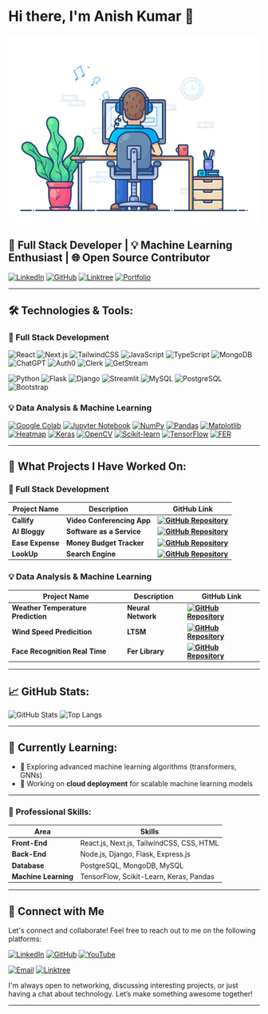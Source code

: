 # Hi there, I'm Anish Kumar 👋
<p align="center">
  
![Master Coder](https://github.com/Anish202020/Web-Development-Data/blob/main/GIFs/readme.gif)


</p>

## 🚀 Full Stack Developer | 💡 Machine Learning Enthusiast | 🌐 Open Source Contributor

[![LinkedIn](https://img.shields.io/badge/-LinkedIn-blue?style=flat-square&logo=linkedin&logoColor=white)](https://linkedin.com/in/anish-kumar-b47999213/)
[![GitHub](https://img.shields.io/github/followers/Anish202020?label=Follow&style=social)](https://github.com/Anish202020)
[![Linktree](https://img.shields.io/badge/Linktree-Online-informational?style=flat-square&logo=linktree&logoColor=white)](https://www.linktr.ee/AnishKumar2003)
[![Portfolio](https://img.shields.io/badge/Portfolio-Online-informational?style=flat-square&logo=firefox)](https://anishkumar007.vercel.app/)

---

## 🛠️ **Technologies & Tools:**
### 🚀 Full Stack Development

![React](https://img.shields.io/badge/React-61DAFB?style=for-the-badge&logo=react&logoColor=black)
![Next.js](https://img.shields.io/badge/Next.js-000000?style=for-the-badge&logo=nextdotjs&logoColor=white)
![TailwindCSS](https://img.shields.io/badge/TailwindCSS-38B2AC?style=for-the-badge&logo=tailwind-css&logoColor=white)
![JavaScript](https://img.shields.io/badge/JavaScript-F7DF1E?style=for-the-badge&logo=javascript&logoColor=black)
![TypeScript](https://img.shields.io/badge/TypeScript-007ACC?style=for-the-badge&logo=typescript&logoColor=white)
![MongoDB](https://img.shields.io/badge/MongoDB-47A248?style=for-the-badge&logo=mongodb&logoColor=white)
![ChatGPT](https://img.shields.io/badge/ChatGPT-412991?style=for-the-badge&logo=openai&logoColor=white)
![Auth0](https://img.shields.io/badge/Auth0-EB5424?style=for-the-badge&logo=auth0&logoColor=white)
![Clerk](https://img.shields.io/badge/Clerk-3D2EFC?style=for-the-badge&logo=clerk&logoColor=white)
![GetStream](https://img.shields.io/badge/GetStream-087EE1?style=for-the-badge&logo=getstream&logoColor=white&logoWidth=20)




![Python](https://img.shields.io/badge/Python-3776AB?style=for-the-badge&logo=python&logoColor=white)
![Flask](https://img.shields.io/badge/Flask-000000?style=for-the-badge&logo=flask&logoColor=white)
![Django](https://img.shields.io/badge/Django-092E20?style=for-the-badge&logo=django&logoColor=white)
![Streamlit](https://img.shields.io/badge/Streamlit-FF4B4B?style=for-the-badge&logo=streamlit&logoColor=white)
![MySQL](https://img.shields.io/badge/MySQL-4479A1?style=for-the-badge&logo=mysql&logoColor=white)
![PostgreSQL](https://img.shields.io/badge/PostgreSQL-336791?style=for-the-badge&logo=postgresql&logoColor=white)
![Bootstrap](https://img.shields.io/badge/Bootstrap-563D7C?style=for-the-badge&logo=bootstrap&logoColor=white)

### 💡 Data Analysis & Machine Learning

[![Google Colab](https://img.shields.io/badge/Google%20Colab-F9AB00?style=for-the-badge&logo=googlecolab&logoColor=white)](https://colab.research.google.com/)
[![Jupyter Notebook](https://img.shields.io/badge/Jupyter%20Notebook-F37626?style=for-the-badge&logo=jupyter&logoColor=white)](https://jupyter.org/)
[![NumPy](https://img.shields.io/badge/NumPy-013243?style=for-the-badge&logo=numpy&logoColor=white)](https://numpy.org/)
[![Pandas](https://img.shields.io/badge/Pandas-150458?style=for-the-badge&logo=pandas&logoColor=white)](https://pandas.pydata.org/)
[![Matplotlib](https://img.shields.io/badge/Matplotlib-003B57?style=for-the-badge&logo=matplotlib&logoColor=white)](https://matplotlib.org/)
[![Heatmap](https://img.shields.io/badge/Heatmap-FF6F61?style=for-the-badge&logo=heatmap&logoColor=white)](https://seaborn.pydata.org/)
[![Keras](https://img.shields.io/badge/Keras-D00000?style=for-the-badge&logo=keras&logoColor=white)](https://keras.io/)
[![OpenCV](https://img.shields.io/badge/OpenCV-5C3EE8?style=for-the-badge&logo=opencv&logoColor=white)](https://opencv.org/)
[![Scikit-learn](https://img.shields.io/badge/Scikit--learn-F7931E?style=for-the-badge&logo=scikit-learn&logoColor=white)](https://scikit-learn.org/)
[![TensorFlow](https://img.shields.io/badge/TensorFlow-FF6F20?style=for-the-badge&logo=tensorflow&logoColor=white)](https://www.tensorflow.org/)
[![FER](https://img.shields.io/badge/FER-FF6F61?style=for-the-badge&logo=fer&logoColor=white)](https://github.com/justinshenk/fer)

---

## 🔭 **What Projects I Have Worked On:**

### 🚀 Full Stack Development

| **Project Name** |  **Description** | **GitHub Link** |
|------------------|----------------|-----------------|
| **Callify** |  **Video Conferencing App** | **[![GitHub Repository](https://img.shields.io/badge/Link-blue?style=for-the-badge&logo=github&logoColor=white)](https://github.com/Anish202020/callify-meet/)** |
| **AI Bloggy** |  **Software as a Service** | **[![GitHub Repository](https://img.shields.io/badge/Link-blue?style=for-the-badge&logo=github&logoColor=white)](https://github.com/Anish202020/saas-next)** |
| **Ease Expense** |  **Money Budget Tracker** | **[![GitHub Repository](https://img.shields.io/badge/Link-blue?style=for-the-badge&logo=github&logoColor=white)](https://github.com/Anish202020/easeexpense3.0)** |
| **LookUp** |  **Search Engine** | **[![GitHub Repository](https://img.shields.io/badge/Link-blue?style=for-the-badge&logo=github&logoColor=white)](https://github.com/Anish202020/google-next)** |




### 💡 Data Analysis & Machine Learning

| **Project Name** |  **Description** | **GitHub Link** |
|------------------|----------------|-----------------|
| **Weather Temperature Prediction** |  **Neural Network** | **[![GitHub Repository](https://img.shields.io/badge/Link-blue?style=for-the-badge&logo=github&logoColor=white)](https://github.com/Anish202020/Weather_Prediction_Model_21int68_Internship)** |
| **Wind Speed Predicition** |  **LTSM** | **[![GitHub Repository](https://img.shields.io/badge/Link-blue?style=for-the-badge&logo=github&logoColor=white)](https://github.com/Anish202020/Big-Data-Analysis-Mini-Project)** |
| **Face Recognition Real Time** |  **Fer Library** | **[![GitHub Repository](https://img.shields.io/badge/Link-blue?style=for-the-badge&logo=github&logoColor=white)](https://github.com/Anish202020/Real-Time-Emotion-Face-Detection)** |







---

## 📈 **GitHub Stats:**

![GitHub Stats](https://github-readme-stats.vercel.app/api?username=Anish202020&show_icons=true&theme=radical)
![Top Langs](https://github-readme-stats.vercel.app/api/top-langs/?username=Anish202020&layout=compact&theme=radical)

---

## 🌱 **Currently Learning:**

- 📖 Exploring advanced machine learning algorithms (transformers, GNNs)
- 🚀 Working on **cloud deployment** for scalable machine learning models

---

### 💼 **Professional Skills:**

| **Area**              | **Skills**                                                                 |
| --------------------- | ------------------------------------------------------------------------- |
| **Front-End**         | React.js, Next.js, TailwindCSS, CSS, HTML                          |
| **Back-End**          | Node.js, Django, Flask, Express.js                                         |
| **Database**          | PostgreSQL, MongoDB, MySQL                                                 |
| **Machine Learning**  | TensorFlow, Scikit-Learn, Keras, Pandas                                    |

---

## 🤝 Connect with Me

Let's connect and collaborate! Feel free to reach out to me on the following platforms:

[![LinkedIn](https://img.shields.io/badge/LinkedIn-Connect-blue?style=for-the-badge&logo=linkedin)](https://www.linkedin.com/in/anish-kumar-b47999213)
[![GitHub](https://img.shields.io/badge/GitHub-Follow-black?style=for-the-badge&logo=github)](https://github.com/Anish202020)
[![YouTube](https://img.shields.io/badge/YouTube-Subscribe-FF0000?style=for-the-badge&logo=youtube)](https://www.youtube.com/@AnishKumar-Creator)

[![Email](https://img.shields.io/badge/Email-Contact-ff69b4?style=for-the-badge&logo=gmail)](mailto:anishkumarbdmi@gmail.com)
[![Linktree](https://img.shields.io/badge/Linktree-Explore-green?style=for-the-badge&logo=linktree)](https://linktr.ee/AnishKumar2003)

I'm always open to networking, discussing interesting projects, or just having a chat about technology. Let’s make something awesome together!

---


